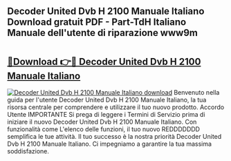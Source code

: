 ## Decoder United Dvb H 2100 Manuale Italiano Download gratuit PDF - Part-TdH Italiano Manuale dell'utente di riparazione www9m

# <h2><a href="http://dfbry1.blite.top/?on=Decoder+United+Dvb+H+2100+Manuale+Italiano">🔗Download 👉🔴 Decoder United Dvb H 2100 Manuale Italiano</a></h2>

[![Decoder United Dvb H 2100 Manuale Italiano download](https://i.imgur.com/lujVjoI.png)](http://dfbry1.blite.top/?on=Decoder+United+Dvb+H+2100+Manuale+Italiano)
Benvenuto nella guida per l'utente Decoder United Dvb H 2100 Manuale Italiano, la tua risorsa centrale per comprendere e utilizzare il tuo nuovo prodotto. Accordo Utente IMPORTANTE Si prega di leggere i Termini di Servizio prima di iniziare il nuovo Decoder United Dvb H 2100 Manuale Italiano. Con funzionalità come L'elenco delle funzioni, il tuo nuovo REDDDDDDD semplifica le tue attività. Il tuo successo è la nostra priorità Decoder United Dvb H 2100 Manuale Italiano. Ci impegniamo a garantire la tua massima soddisfazione.
